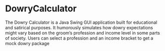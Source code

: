 # DowryCalculator
The Dowry Calculator is a Java Swing GUI application built for educational and satirical purposes. It humorously simulates how dowry expectations might vary based on the groom’s profession and income level in some parts of society. Users can select a profession and an income bracket to get a mock dowry package 
